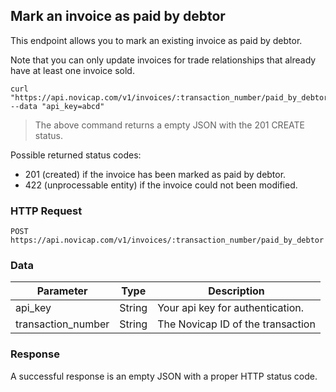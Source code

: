 ## Mark an invoice as paid by debtor

This endpoint allows you to mark an existing invoice as paid by debtor.

Note that you can only update invoices for trade relationships that already have at least one invoice sold.

```shell
curl "https://api.novicap.com/v1/invoices/:transaction_number/paid_by_debtor" --data "api_key=abcd"
```

> The above command returns a empty JSON with the 201 CREATE status.

Possible returned status codes:

- 201 (created) if the invoice has been marked as paid by debtor.
- 422 (unprocessable entity) if the invoice could not been modified.

### HTTP Request

`POST https://api.novicap.com/v1/invoices/:transaction_number/paid_by_debtor`

### Data

Parameter          | Type   | Description
-------------------|--------|----------------------------------
api_key            | String | Your api key for authentication.
transaction_number | String | The Novicap ID of the transaction

### Response

A successful response is an empty JSON with a proper HTTP status code.
